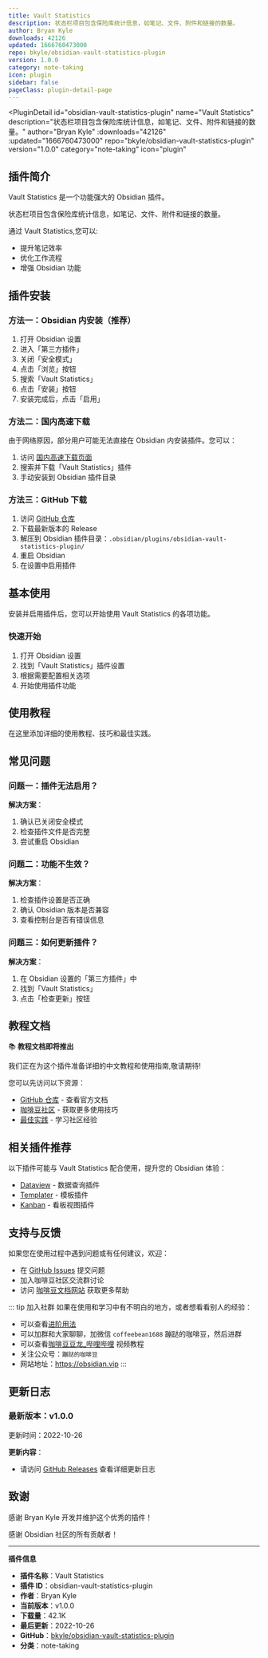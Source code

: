 ```yaml
---
title: Vault Statistics
description: 状态栏项目包含保险库统计信息，如笔记、文件、附件和链接的数量。
author: Bryan Kyle
downloads: 42126
updated: 1666760473000
repo: bkyle/obsidian-vault-statistics-plugin
version: 1.0.0
category: note-taking
icon: plugin
sidebar: false
pageClass: plugin-detail-page
---
```


<PluginDetail
  id="obsidian-vault-statistics-plugin"
  name="Vault Statistics"
  description="状态栏项目包含保险库统计信息，如笔记、文件、附件和链接的数量。"
  author="Bryan Kyle"
  :downloads="42126"
  :updated="1666760473000"
  repo="bkyle/obsidian-vault-statistics-plugin"
  version="1.0.0"
  category="note-taking"
  icon="plugin"
>

<!-- AUTO_GENERATED_START -->
## 插件简介

Vault Statistics 是一个功能强大的 Obsidian 插件。

状态栏项目包含保险库统计信息，如笔记、文件、附件和链接的数量。

通过 Vault Statistics,您可以:

- 提升笔记效率
- 优化工作流程
- 增强 Obsidian 功能

<!-- AUTO_GENERATED_END -->

<!-- AUTO_GENERATED_START -->
## 插件安装

### 方法一：Obsidian 内安装（推荐）

1. 打开 Obsidian 设置
2. 进入「第三方插件」
3. 关闭「安全模式」
4. 点击「浏览」按钮
5. 搜索「Vault Statistics」
6. 点击「安装」按钮
7. 安装完成后，点击「启用」

### 方法二：国内高速下载

由于网络原因，部分用户可能无法直接在 Obsidian 内安装插件。您可以：

1. 访问 [国内高速下载页面](/zh/documentation/obsidian-plugins-download.html)
2. 搜索并下载「Vault Statistics」插件
3. 手动安装到 Obsidian 插件目录

### 方法三：GitHub 下载

1. 访问 [GitHub 仓库](https://github.com/bkyle/obsidian-vault-statistics-plugin)
2. 下载最新版本的 Release
3. 解压到 Obsidian 插件目录：`.obsidian/plugins/obsidian-vault-statistics-plugin/`
4. 重启 Obsidian
5. 在设置中启用插件

## 基本使用

安装并启用插件后，您可以开始使用 Vault Statistics 的各项功能。

### 快速开始

1. 打开 Obsidian 设置
2. 找到「Vault Statistics」插件设置
3. 根据需要配置相关选项
4. 开始使用插件功能

<!-- AUTO_GENERATED_END -->

<!-- CUSTOM_CONTENT_START:tutorial -->
## 使用教程

在这里添加详细的使用教程、技巧和最佳实践。

<!-- CUSTOM_CONTENT_END:tutorial -->

<!-- SHARED_CONTENT_START -->
## 常见问题

### 问题一：插件无法启用？

**解决方案**：
1. 确认已关闭安全模式
2. 检查插件文件是否完整
3. 尝试重启 Obsidian

### 问题二：功能不生效？

**解决方案**：
1. 检查插件设置是否正确
2. 确认 Obsidian 版本是否兼容
3. 查看控制台是否有错误信息

### 问题三：如何更新插件？

**解决方案**：
1. 在 Obsidian 设置的「第三方插件」中
2. 找到「Vault Statistics」
3. 点击「检查更新」按钮

## 教程文档

📚 **教程文档即将推出**

我们正在为这个插件准备详细的中文教程和使用指南,敬请期待!

您可以先访问以下资源：
- [GitHub 仓库](https://github.com/bkyle/obsidian-vault-statistics-plugin) - 查看官方文档
- [咖啡豆社区](/zh/bases/) - 获取更多使用技巧
- [最佳实践](/zh/best-practices/) - 学习社区经验

## 相关插件推荐

以下插件可能与 Vault Statistics 配合使用，提升您的 Obsidian 体验：

- [Dataview](/zh/plugins/dataview.html) - 数据查询插件
- [Templater](/zh/plugins/templater-obsidian.html) - 模板插件
- [Kanban](/zh/plugins/obsidian-kanban.html) - 看板视图插件

## 支持与反馈

如果您在使用过程中遇到问题或有任何建议，欢迎：

- 在 [GitHub Issues](https://github.com/bkyle/obsidian-vault-statistics-plugin/issues) 提交问题
- 加入咖啡豆社区交流群讨论
- 访问 [咖啡豆文档网站](https://obsidian.vip) 获取更多帮助

::: tip 加入社群
如果在使用和学习中有不明白的地方，或者想看看别人的经验：
- 可以查看[进阶用法](/zh/advanced)
- 可以加群和大家聊聊，加微信 `coffeebean1688` 蹦跶的咖啡豆，然后进群
- 可以查看[咖啡豆豆龙_哔哩哔哩](https://space.bilibili.com/618777356) 视频教程
- 关注公众号：`蹦跶的咖啡豆`
- 网站地址：https://obsidian.vip
:::
<!-- SHARED_CONTENT_END -->

<!-- AUTO_GENERATED_START -->
## 更新日志

### 最新版本：v1.0.0

更新时间：2022-10-26

**更新内容**：
- 请访问 [GitHub Releases](https://github.com/bkyle/obsidian-vault-statistics-plugin/releases) 查看详细更新日志

## 致谢

感谢 Bryan Kyle 开发并维护这个优秀的插件！

感谢 Obsidian 社区的所有贡献者！

---

**插件信息**
- **插件名称**：Vault Statistics
- **插件 ID**：obsidian-vault-statistics-plugin
- **作者**：Bryan Kyle
- **当前版本**：v1.0.0
- **下载量**：42.1K
- **最后更新**：2022-10-26
- **GitHub**：[bkyle/obsidian-vault-statistics-plugin](https://github.com/bkyle/obsidian-vault-statistics-plugin)
- **分类**：note-taking
<!-- AUTO_GENERATED_END -->

</PluginDetail>

